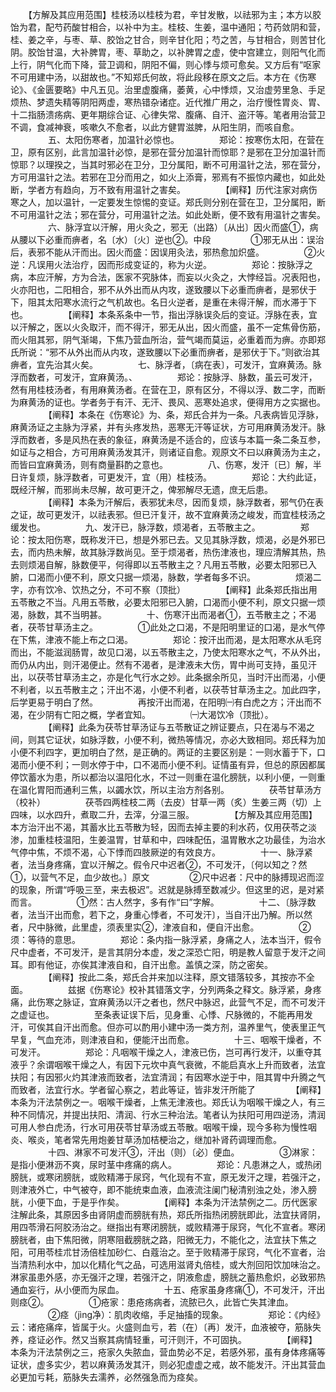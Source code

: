 <!-- { "loadSidebar": true } -->
　　【方解及其应用范围】桂枝汤以桂枝为君，辛甘发散，以祛邪为主；本方以胶饴为君，配芍药酸甘相合，以补中为主。桂枝、生姜，温中通阳；芍药敛阴和营，桂、姜之辛，与枣、草、胶饴之甘合，则辛甘化阳；芍之苦，与甘相合，则苦甘化阴。胶饴甘温，大补脾胃，枣、草助之，以补脾胃之虚，使中宫建立，则阳气化而上行，阴气化而下降，营卫调和，阴阳不偏，则心悸与烦可愈矣。又方后有“呕家不可用建中汤，以甜故也。”不知郑氏何故，将此段移在原文之后。本方在《伤寒论》、《金匮要略》中凡五见。治里虚腹痛，萎黄，心中悸烦，又治虚劳里急、手足烦热、梦遗失精等阴阳两虚，寒热错杂诸症。近代推广用之，治疗慢性胃炎、胃、十二指肠溃疡病、更年期综合证、心律失常、腹痛、自汗、盗汗等。笔者用治营卫不调，食减神衰，咳嗽久不愈者，以此方健胃滋脾，从阳生阴，而咳自愈。
　　
　　五、太阳伤寒者，加温针必惊也。
　　
　　郑论：按寒伤太阳，在营在卫，原有区别，此言加温针必惊，是邪在营分加温针而惊耶？是邪在卫分加温针而惊耶？以理揆之，当其时邪必在卫分，卫分属阳，断不可用温针之法，邪在营分，方可用温针之法。若邪在卫分而用之，如火上添膏，邪焉有不振惊内藏也，如此处断，学者方有趋向，万不致有用温针之害矣。
　　
　　【阐释】历代注家对病伤寒之人，加以温针，一定要发生惊惕的变证。郑氏则分别在营在卫，卫分属阳，断不可用温针之法；邪在营分，可用温针之法。如此处断，便不致有用温针之害矣。
　　
　　六、脉浮宜以汗解，用火灸之，邪无（出路）〔从出〕因火而盛①，病从腰以下必重而痹者，名〔水）〔火〕逆也②。中段
　　
　　①邪无从出：误治后，表邪不能从汗而出。因火而盛：因误用灸法，邪热愈加炽盛。
　　
　　②火逆：凡误用火法治疗，因而形成变证的，称为火逆。
　　
　　郑论：按脉浮之病，本应汗解，方为合法，医家不究脉体，而妄以火灸之，大悖经旨。况表阳也，火亦阳也，二阳相合，邪不从外出而从内攻，遂致腰以下必重而痹者，是邪伏于下，阻其太阳寒水流行之气机故也。名日火逆者，是重在未得汗解，而水滞于下也。
　　
　　【阐释】本条系条中一节，指出浮脉误灸后的变证。浮脉在表，宜以汗解之，医以火灸取汗，而不得汗，邪无从出，因火而盛，虽不一定焦骨伤筋，而火阻其邪，阴气渐竭，下焦乃营血所治，营气竭而莫运，必重着而为痹。亦即郑氏所说：“邪不从外出而从内攻，遂致腰以下必重而痹者，是邪伏于下。”则欲治其痹者，宜先治其火矣。
　　
　　七、脉浮者，〔病在表〕，可发汗，宜麻黄汤。脉浮而数者，可发汗，宜麻黄汤。、
　　
　　郑论：按脉浮、脉数，虽云可发汗，然有用桂枝汤者，有用麻黄汤者。在营在卫，原有区分，不得以浮、数二字，而断为麻黄汤的证也。学者务于有汗、无汗、畏风、恶寒处追求，便得用方之实据也。
　　
　　【阐释】本条在《伤寒论》为、条，郑氏合并为一条。凡表病皆见浮脉，麻黄汤证之主脉为浮紧，并有头疼发热，恶寒无汗等证状，方可用麻黄汤发汗。脉浮而数者，多是风热在表的象征，麻黄汤是不适合的，应该与本篇一条二条互参，如证与之相合，方可用麻黄汤发其汗，则诸证自愈。观原文不曰以麻黄汤为主之，而皆曰宜麻黄汤，则有商量斟酌之意也。
　　
　　八、伤寒，发汗〔已〕解，半日许复烦，脉浮数者，可更发汗，宜（用）桂枝汤。
　　
　　郑论：大约此证，既经汗解，而邪尚未尽解，故可更汗之，俾邪解尽无遗，庶无后患。
　　
　　【阐释】本条为汗解后，表邪犹未尽，因而复烦，脉浮数者，邪气仍在表之证，故可更发汗，以祛表邪。但已汗复汗，故不宜麻黄汤之峻发，而宜桂枝汤之缓发也。
　　
　　九、发汗已，脉浮数，烦渴者，五苓散主之。
　　
　　郑论：按太阳伤寒，既称发汗已，想是外邪已去。又见其脉浮数，烦渴，必是外邪已去，而内热未解，故其脉浮数尚见。至于烦渴者，热伤津液也，理应清解其热，热去则烦渴自解，脉数便平，何得即以五苓散主之？凡用五苓散，必要太阳邪已入腑，口渴而小便不利，原文只据一烦渴，脉数，学者每多不识。
　　
　　烦渴二字，亦有饮冷、饮热之分，不可不察（顶批）
　　
　　【阐释】此条郑氏指出用五苓散之不当。凡用五苓散，必要太阳邪已入腑，口渴而小便不利，原文只据一烦渴，脉数，其不当明甚。
　　
　　十、伤寒汗出而渴者①，五苓散主之；不渴者，茯苓甘草汤主之。
　　
　　①此处之口渴，不是阳明里证的口渴，是水气停在下焦，津液不能上布之口渴。
　　
　　郑论：按汗出而渴，是太阳寒水从毛窍而出，不能滋润肠胃，故见口渴，以五苓散主之，乃使太阳寒水之气，不从外出，而仍从内出，则汗渴便止。然有不渴者，是津液未大伤，胃中尚可支持，虽见汗出，以茯苓甘草汤主之，亦是化气行水之妙。此条据余所见，当时汗出而渴，小便不利者，以五苓散主之；汗出不渴，小便不利者，以茯苓甘草汤主之。加此四字，后学更易于明白了然。
　　
　　再按汗出而渴，在阳明㈠有白虎之方；汗出而不渴，在少阴有亡阳之概，学者宜知。
　　
　　㈠大渴饮冷（顶批）。
　　
　　【阐释】此条为茯苓甘草汤证与五苓散证之辨证要点，只在渴与不渴之间，则其它证状，如脉浮数，小便不利，微热等情况，亦必大致相同。郑氏释为加小便不利四字，更加明白了然，是正确的。两证的主要区别是：一则水蓄于下，口渴而小便不利；一则水停于中，口不渴而小便不利。证情虽有异，但总的原因都属停饮蓄水为患，所以都治以温阳化水，不过一则重在温化膀胱，以利小便，一则重在温化胃阳而通利三焦，以蠲水饮，所以主治方剂各别。
　　
　　茯苓甘草汤方（校补）
　　
　　茯苓四两桂枝二两（去皮）甘草一两（炙）生姜三两（切）上四味，以水四升，煮取二升，去滓，分温三服。
　　
　　【方解及其应用范围】本方治汗出不渴，其蓄水比五苓散为轻，因而去掉主要的利水药，仅用茯苓之淡渗，加重桂枝温阳，生姜温胃，甘草和中，四味配伍，温胃散水之功最佳，为治水气停中焦，不烦不渴，心下悸而四肢厥逆的有效良方。
　　
　　十一、脉浮紧者，法当身疼痛，宜以汗解之。假令尺中迟者②，不可发汗，〔何以知之？然①，以营气不足，血少故也。〕原文
　　
　　②尺中迟者：尺中的脉搏现迟而涩的现象，所谓“呼吸三至，来去极迟”。迟就是脉搏至数减少。但这里的迟，是对紧而言。
　　
　　①然：古人然字，多有作“曰”字解。
　　
　　十二、〔脉浮数者，法当汗出而愈，若下之，身重心悸者，不可发汗〕，当自汗出乃解。所以然者，尺中脉微，此里虚，须表里实②，津液自和，便自汗出愈。
　　
　　②须：等待的意思。
　　
　　郑论：条内指一脉浮紧，身痛之人，法本当汗，假令尺中虚者，不可发汗，是言其阴分本虚，发之深恐亡阳，明是教人留意于发汗之间耳。即有他证，亦俟其津液自和，自汗出愈。盖慎之深，防之密矣。
　　
　　【阐释】按此二条，郑氏合并来加以注释，原文错落较多，其按亦不全面。
　　
　　兹据《伤寒论》校补其错落文字，分列两条之释文。脉浮紧，身疼痛，此伤寒之脉证，宜麻黄汤以汗之者也，然尺中脉迟，此营气不足，而不可发汗之虚证也。
　　
　　至条表证误下后，见身重、心悸、尺脉微的，不能再用发汗，可俟其自汗出而愈。但亦可以酌用小建中汤一类方剂，温养里气，使表里正气早复，气血充沛，则津液自和，便能汗出而愈。
　　
　　十三、咽喉干燥者，不可发汗。
　　
　　郑论：凡咽喉干燥之人，津液已伤，岂可再行发汗，以重夺其液乎？余谓咽喉干燥之人，有因下元坎中真气衰微，不能启真水上升而致者，法宜扶阳；有因邪火灼其津液而致者，法宜清润；有因寒水逆于中，阻其胃中升腾之气而致者，法宜行水。学者留心察之，若此等证，皆非发汗所能了
　　
　　【阐释】本条为汗法禁例之一。咽喉干燥者，上焦无津液也。郑氏认为咽喉干燥之人，有三种不同情况，并提出扶阳、清润、行水三种治法。笔者认为扶阳可用四逆汤，清润可用人参白虎汤，行水可用茯苓甘草汤或五苓散。咽喉干燥，现今多称为慢性咽炎、喉炎，笔者常先用炮姜甘草汤加桔梗治之，继加补肾药调理而愈。
　　
　　十四、淋家不可发汗③，汗出（则）〔必〕便血。
　　
　　③淋家：是指小便淋沥不爽，尿时茎中疼痛的病人。
　　
　　郑论：凡患淋之人，或热闭膀胱，或寒闭膀胱，或败精滞于尿窍，气化现有不宣，原无发汗之理，若强汗之，则津液外亡，中气被夺，即不能统束血液，血液流注阑门秘清别浊之处，渗入膀胱，小便下血，于是乎作矣。
　　
　　【阐释】本条为汗法禁例之二。历代医家注解此条，其原因多由肾阴虚而膀胱有热，郑氏所指热闭膀胱即此，法宜扶肾阴，用四苓滑石阿胶汤治之。继指出有寒闭膀胱，或败精滞于尿窍，气化不宣者。寒闭膀胱者，由下焦阳微，阴寒阻截膀胱之路，阳微无力，不能化之，法宜扶下焦之阳，可用苓桂朮甘汤倍桂加砂仁、白蔻治之。至于败精滞于尿窍，气化不宣者，治当清热利水中，加以化精化气之品，可选用滋肾丸倍桂，或大剂回阳饮加味治之。淋家虽患外感，亦无强汗之理，若强汗之，阴液愈虚，膀胱之蓄热愈炽，必致邪热通血妄行，从小便而为尿血。
　　
　　十五、疮家虽身疼痛①，不可发汗，汗出则痉②。
　　
　　①疮家：患疮疡病者，流脓已久，此皆亡失其津血。
　　
　　②痉（jìng净）：肌肉收缩，手足抽搐的现象。
　　
　　郑论：《内经》云：诸疮痛痒，皆属于火。火盛则血亏，若（在）〔再〕发汗，血液被夺，筋脉失养，痉证必作。然又当察其病情轻重，可汗则汗，不可固执。
　　
　　【阐释】本条为汗法禁例之三，疮家久失脓血，营血势必不足，若感外邪，虽有身体疼痛等证状，虚多实少，若以麻黄汤发其汗，则必犯虚虚之戒，故不能发汗。汗出其营血必更加亏耗，筋脉失去濡养，必然强急而为痉矣。
　　

